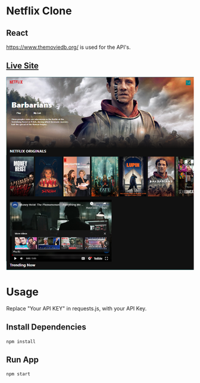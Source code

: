 # Netflix Clone

## React

https://www.themoviedb.org/ is used for the API's.

## [Live Site](https://neflix-clone-c4984a.netlify.app/)

![Netflix](netflix.png)

# Usage
Replace "Your API KEY" in requests.js, with your API Key. <br />


## Install Dependencies
```
npm install
```

## Run App
```
npm start
```
